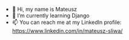 - 👋 Hi, my name is Mateusz
- 🌱 I’m currently learning Django
- 📫 You can reach me at my LinkedIn profile: https://www.linkedin.com/in/mateusz-sliwa/

<!---
mateusz-sliwa/mateusz-sliwa is a ✨ special ✨ repository because its `README.md` (this file) appears on your GitHub profile.
You can click the Preview link to take a look at your changes.
--->
